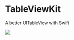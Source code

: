 # TableViewKit
A better UITableView with Swift

![](https://travis-ci.org/MrAlek/TableViewKit.svg?branch=master)

